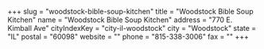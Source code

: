 +++
slug = "woodstock-bible-soup-kitchen"
title = "Woodstock Bible Soup Kitchen"
name = "Woodstock Bible Soup Kitchen"
address = "770 E. Kimball Ave"
cityIndexKey = "city-il-woodstock"
city = "Woodstock"
state = "IL"
postal = "60098"
website = ""
phone = "815-338-3006"
fax = ""
+++
